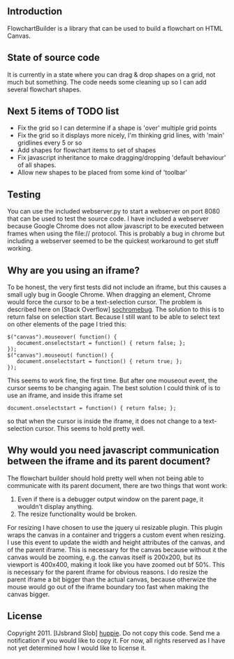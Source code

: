 Introduction
------------
FlowchartBuilder is a library that can be used to build a flowchart on HTML Canvas.

State of source code
--------------------
It is currently in a state where you can drag & drop shapes on a grid, not much but something.
The code needs some cleaning up so I can add several flowchart shapes.

Next 5 items of TODO list
-------------------------
 * Fix the grid so I can determine if a shape is 'over' multiple grid points
 * Fix the grid so it displays more nicely, I'm thinking grid lines, with 'main' gridlines every 5 or so
 * Add shapes for flowchart items to set of shapes
 * Fix javascript inheritance to make dragging/dropping 'default behaviour' of all shapes.
 * Allow new shapes to be placed from some kind of 'toolbar'

Testing
-------
You can use the included webserver.py to start a webserver on port 8080 that can be used to
test the source code. I have included a webserver because Google Chrome does not allow javascript
to be executed between frames when using the file:// protocol. This is probably a bug in chrome but
including a webserver seemed to be the quickest workaround to get stuff working.

Why are you using an iframe?
----------------------------
To be honest, the very first tests did not include an iframe, but this causes a small ugly bug in
Google Chrome. When dragging an element, Chrome would force the cursor to be a text-selection cursor.
The problem is described here on [Stack Overflow] [sochromebug]. The solution to this is to return false
on selection start. Because I still want to be able to select text on other elements of the page I tried this:

    $("canvas").mouseover( function() {
       document.onselectstart = function() { return false; };
    });
    $("canvas").mouseout( function() {
       document.onselectstart = function() { return true; };
    });

This seems to work fine, the first time. But after one mouseout event, the cursor seems to be changing again.
The best solution I could think of is to use an iframe, and inside this iframe set

    document.onselectstart = function() { return false; };

so that when the cursor is inside the iframe, it does not change to a text-selection cursor. This seems to hold
pretty well.

Why would you need javascript communication between the iframe and its parent document?
---------------------------------------------------------------------------------------
The flowchart builder should hold pretty well when not being able to communicate with its parent document,
there are two things that wont work:

 1. Even if there is a debugger output window on the parent page, it wouldn't display anything.
 2. The resize functionality would be broken.

For resizing I have chosen to use the jquery ui resizable plugin. This plugin wraps the canvas in a container
and triggers a custom event when resizing. I use this event to update the width and height attributes of the 
canvas, and of the parent iframe. This is necessary for the canvas because without it the canvas would be zooming,
e.g. the canvas itself is 200x200, but its viewport is 400x400, making it look like you have zoomed out bf 50%.
This is necessary for the parent iframe for obvious reasons. I do resize the parent iframe a bit bigger than the 
actual canvas, because otherwize the mouse would go out of the iframe boundary too fast when making the canvas
bigger.

License
-------
Copyright 2011. [IJsbrand Slob] [huppie].
Do not copy this code. Send me a notification if you would like to copy it. For now, all rights reserved as 
I have not yet determined how I would like to license it.

[huppie]:http://ijsbrandslob.com/
[sochromebug]:http://stackoverflow.com/questions/2745028/chrome-sets-cursor-to-text-while-dragging-why
